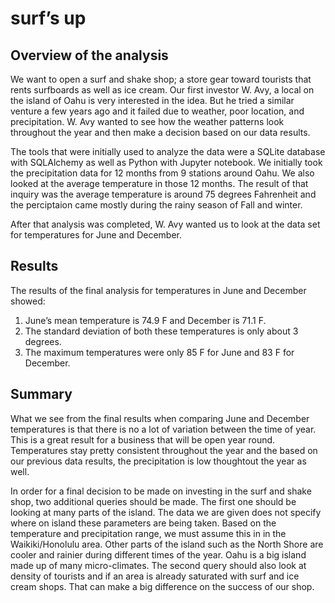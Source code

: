# surf’s up

## Overview of the analysis
We want to open a surf and shake shop; a store gear toward tourists that rents surfboards as well as ice cream. Our first investor W. Avy, a local on the island of Oahu is very interested in the idea. But he tried a similar venture a few years ago and it failed due to weather,  poor location, and precipitation. W. Avy wanted to see how the weather patterns look throughout the year and then make a decision based on our data results. 

The tools that were initially used to analyze the data were a SQLite database with SQLAlchemy as well as Python with Jupyter notebook. We initially took the precipitation data for 12 months from 9 stations around Oahu. We also looked at the average temperature in those 12 months. The result of that inquiry was the average temperature is around 75 degrees Fahrenheit and the perciptaion came mostly during the rainy season of Fall and winter. 

After that analysis was completed, W. Avy wanted us to look at the data set for temperatures for June and December.  

## Results 

The results of the final analysis for temperatures in June and December showed:
1. June’s mean temperature is 74.9 F and December is 71.1 F. 
2. The standard deviation of both these temperatures is only about 3 degrees.
3. The maximum temperatures were only 85 F for June and 83 F for December.

## Summary 
What we see from the final results when comparing June and December temperatures is that there is no a lot of variation between the time of year. This is a great result for a business that will be open year round. Temperatures stay pretty consistent throughout the year and the based on our previous data results, the precipitation is low thoughtout the year as well. 

In order for a final decision to be made on investing in the surf and shake shop, two additional queries should be made. The first one should be looking at many parts of the island. The data we are given does not specify where on island these parameters are being taken. Based on the temperature and precipitation range, we must assume this in in the Waikiki/Honolulu area. Other parts of the island such as the North Shore are cooler and rainier during different times of the year. Oahu is a big island made up of many micro-climates. 
The second query should also look at density of tourists and if an area is already saturated with surf and ice cream shops. That can make a big difference on the success of our shop. 
